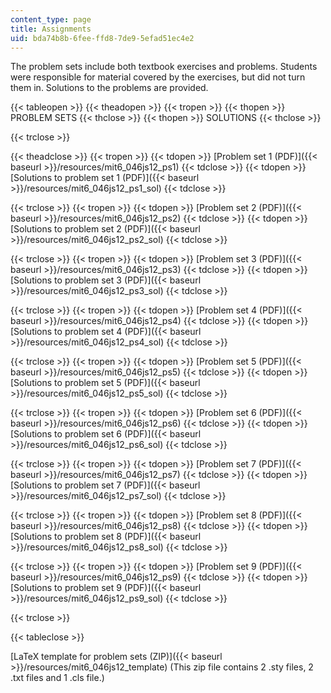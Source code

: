 ```yaml
---
content_type: page
title: Assignments
uid: bda74b8b-6fee-ffd8-7de9-5efad51ec4e2
---
```


The problem sets include both textbook exercises and problems. Students were responsible for material covered by the exercises, but did not turn them in. Solutions to the problems are provided.

{{< tableopen >}}
{{< theadopen >}}
{{< tropen >}}
{{< thopen >}}
PROBLEM SETS
{{< thclose >}}
{{< thopen >}}
SOLUTIONS
{{< thclose >}}

{{< trclose >}}

{{< theadclose >}}
{{< tropen >}}
{{< tdopen >}}
[Problem set 1 (PDF)]({{< baseurl >}}/resources/mit6_046js12_ps1)
{{< tdclose >}}
{{< tdopen >}}
[Solutions to problem set 1 (PDF)]({{< baseurl >}}/resources/mit6_046js12_ps1_sol)
{{< tdclose >}}

{{< trclose >}}
{{< tropen >}}
{{< tdopen >}}
[Problem set 2 (PDF)]({{< baseurl >}}/resources/mit6_046js12_ps2)
{{< tdclose >}}
{{< tdopen >}}
[Solutions to problem set 2 (PDF)]({{< baseurl >}}/resources/mit6_046js12_ps2_sol)
{{< tdclose >}}

{{< trclose >}}
{{< tropen >}}
{{< tdopen >}}
[Problem set 3 (PDF)]({{< baseurl >}}/resources/mit6_046js12_ps3)
{{< tdclose >}}
{{< tdopen >}}
[Solutions to problem set 3 (PDF)]({{< baseurl >}}/resources/mit6_046js12_ps3_sol)
{{< tdclose >}}

{{< trclose >}}
{{< tropen >}}
{{< tdopen >}}
[Problem set 4 (PDF)]({{< baseurl >}}/resources/mit6_046js12_ps4)
{{< tdclose >}}
{{< tdopen >}}
[Solutions to problem set 4 (PDF)]({{< baseurl >}}/resources/mit6_046js12_ps4_sol)
{{< tdclose >}}

{{< trclose >}}
{{< tropen >}}
{{< tdopen >}}
[Problem set 5 (PDF)]({{< baseurl >}}/resources/mit6_046js12_ps5)
{{< tdclose >}}
{{< tdopen >}}
[Solutions to problem set 5 (PDF)]({{< baseurl >}}/resources/mit6_046js12_ps5_sol)
{{< tdclose >}}

{{< trclose >}}
{{< tropen >}}
{{< tdopen >}}
[Problem set 6 (PDF)]({{< baseurl >}}/resources/mit6_046js12_ps6)
{{< tdclose >}}
{{< tdopen >}}
[Solutions to problem set 6 (PDF)]({{< baseurl >}}/resources/mit6_046js12_ps6_sol)
{{< tdclose >}}

{{< trclose >}}
{{< tropen >}}
{{< tdopen >}}
[Problem set 7 (PDF)]({{< baseurl >}}/resources/mit6_046js12_ps7)
{{< tdclose >}}
{{< tdopen >}}
[Solutions to problem set 7 (PDF)]({{< baseurl >}}/resources/mit6_046js12_ps7_sol)
{{< tdclose >}}

{{< trclose >}}
{{< tropen >}}
{{< tdopen >}}
[Problem set 8 (PDF)]({{< baseurl >}}/resources/mit6_046js12_ps8)
{{< tdclose >}}
{{< tdopen >}}
[Solutions to problem set 8 (PDF)]({{< baseurl >}}/resources/mit6_046js12_ps8_sol)
{{< tdclose >}}

{{< trclose >}}
{{< tropen >}}
{{< tdopen >}}
[Problem set 9 (PDF)]({{< baseurl >}}/resources/mit6_046js12_ps9)
{{< tdclose >}}
{{< tdopen >}}
[Solutions to problem set 9 (PDF)]({{< baseurl >}}/resources/mit6_046js12_ps9_sol)
{{< tdclose >}}

{{< trclose >}}

{{< tableclose >}}

[LaTeX template for problem sets (ZIP)]({{< baseurl >}}/resources/mit6_046js12_template) (This zip file contains 2 .sty files, 2 .txt files and 1 .cls file.)